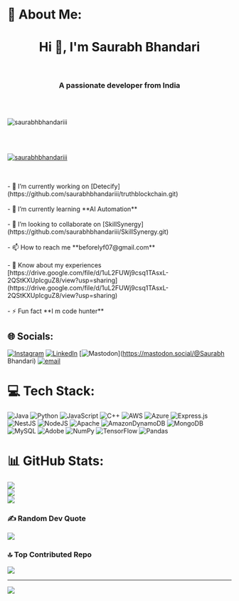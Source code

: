 # 💫 About Me:
<h1 align="center">Hi 👋, I'm Saurabh Bhandari</h1><br><h3 align="center">A passionate developer from India</h3><br><br><p align="left"> <img src="https://komarev.com/ghpvc/?username=saurabhbhandariii&label=Profile%20views&color=0e75b6&style=flat" alt="saurabhbhandariii" /> </p><br><br><p align="left"> <a href="https://github.com/ryo-ma/github-profile-trophy"><img src="https://github-profile-trophy.vercel.app/?username=saurabhbhandariii" alt="saurabhbhandariii" /></a> </p><br><br>- 🔭 I’m currently working on [Detecify](https://github.com/saurabhbhandariii/truthblockchain.git)<br><br>- 🌱 I’m currently learning **AI Automation**<br><br>- 👯 I’m looking to collaborate on [SkillSynergy](https://github.com/saurabhbhandariii/SkillSynergy.git)<br><br>- 📫 How to reach me **beforelyf07@gmail.com**<br><br>- 📄 Know about my experiences [https://drive.google.com/file/d/1uL2FUWj9csq1TAsxL-2QStKXUpIcguZ8/view?usp=sharing](https://drive.google.com/file/d/1uL2FUWj9csq1TAsxL-2QStKXUpIcguZ8/view?usp=sharing)<br><br>- ⚡ Fun fact **I m code hunter**


## 🌐 Socials:
[![Instagram](https://img.shields.io/badge/Instagram-%23E4405F.svg?logo=Instagram&logoColor=white)](https://instagram.com/saurabh_bhandariii) [![LinkedIn](https://img.shields.io/badge/LinkedIn-%230077B5.svg?logo=linkedin&logoColor=white)](https://linkedin.com/in/s_bhandariii) [![Mastodon](https://img.shields.io/badge/-MASTODON-%232B90D9?logo=mastodon&logoColor=white)](https://mastodon.social/@Saurabh Bhandari) [![email](https://img.shields.io/badge/Email-D14836?logo=gmail&logoColor=white)](mailto:beforelyf07@gmail.com) 

# 💻 Tech Stack:
![Java](https://img.shields.io/badge/java-%23ED8B00.svg?style=flat&logo=openjdk&logoColor=white) ![Python](https://img.shields.io/badge/python-3670A0?style=flat&logo=python&logoColor=ffdd54) ![JavaScript](https://img.shields.io/badge/javascript-%23323330.svg?style=flat&logo=javascript&logoColor=%23F7DF1E) ![C++](https://img.shields.io/badge/c++-%2300599C.svg?style=flat&logo=c%2B%2B&logoColor=white) ![AWS](https://img.shields.io/badge/AWS-%23FF9900.svg?style=flat&logo=amazon-aws&logoColor=white) ![Azure](https://img.shields.io/badge/azure-%230072C6.svg?style=flat&logo=microsoftazure&logoColor=white) ![Express.js](https://img.shields.io/badge/express.js-%23404d59.svg?style=flat&logo=express&logoColor=%2361DAFB) ![NestJS](https://img.shields.io/badge/nestjs-%23E0234E.svg?style=flat&logo=nestjs&logoColor=white) ![NodeJS](https://img.shields.io/badge/node.js-6DA55F?style=flat&logo=node.js&logoColor=white) ![Apache](https://img.shields.io/badge/apache-%23D42029.svg?style=flat&logo=apache&logoColor=white) ![AmazonDynamoDB](https://img.shields.io/badge/Amazon%20DynamoDB-4053D6?style=flat&logo=Amazon%20DynamoDB&logoColor=white) ![MongoDB](https://img.shields.io/badge/MongoDB-%234ea94b.svg?style=flat&logo=mongodb&logoColor=white) ![MySQL](https://img.shields.io/badge/mysql-4479A1.svg?style=flat&logo=mysql&logoColor=white) ![Adobe](https://img.shields.io/badge/adobe-%23FF0000.svg?style=flat&logo=adobe&logoColor=white) ![NumPy](https://img.shields.io/badge/numpy-%23013243.svg?style=flat&logo=numpy&logoColor=white) ![TensorFlow](https://img.shields.io/badge/TensorFlow-%23FF6F00.svg?style=flat&logo=TensorFlow&logoColor=white) ![Pandas](https://img.shields.io/badge/pandas-%23150458.svg?style=flat&logo=pandas&logoColor=white)
# 📊 GitHub Stats:
![](https://github-readme-stats.vercel.app/api?username=saurabhbhandariii&theme=aura&hide_border=false&include_all_commits=true&count_private=false)<br/>
![](https://nirzak-streak-stats.vercel.app/?user=saurabhbhandariii&theme=aura&hide_border=false)<br/>
![](https://github-readme-stats.vercel.app/api/top-langs/?username=saurabhbhandariii&theme=aura&hide_border=false&include_all_commits=true&count_private=false&layout=compact)

### ✍️ Random Dev Quote
![](https://quotes-github-readme.vercel.app/api?type=horizontal&theme=radical)

### 🔝 Top Contributed Repo
![](https://github-contributor-stats.vercel.app/api?username=saurabhbhandariii&limit=5&theme=react&combine_all_yearly_contributions=true)

---
[![](https://visitcount.itsvg.in/api?id=saurabhbhandariii&icon=8&color=0)](https://visitcount.itsvg.in)

<!-- Proudly created with GPRM ( https://gprm.itsvg.in ) -->
